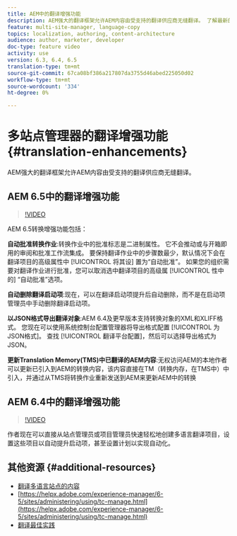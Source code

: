 ```yaml
---
title: AEM中的翻译增强功能
description: AEM强大的翻译框架允许AEM内容由受支持的翻译供应商无缝翻译。 了解最新的增强功能。
feature: multi-site-manager, language-copy
topics: localization, authoring, content-architecture
audience: author, marketer, developer
doc-type: feature video
activity: use
version: 6.3, 6.4, 6.5
translation-type: tm+mt
source-git-commit: 67ca08bf386a217807da3755d46abed225050d02
workflow-type: tm+mt
source-wordcount: '334'
ht-degree: 0%

---
```



# 多站点管理器的翻译增强功能 {#translation-enhancements}

AEM强大的翻译框架允许AEM内容由受支持的翻译供应商无缝翻译。

## AEM 6.5中的翻译增强功能

>[!VIDEO](https://video.tv.adobe.com/v/27405?quality=9&learn=on)

AEM 6.5转换增强功能包括：

**自动批准转换作业**:转换作业中的批准标志是二进制属性。 它不会推动或与开箱即用的审阅和批准工作流集成。 要保持翻译作业中的步骤数最少，默认情况下会在翻译项目的高级属性中 [!UICONTROL 将其设] 置为“自动批准”。 如果您的组织需要对翻译作业进行批准，您可以取消选中翻译项目的高级属 [!UICONTROL 性中的] “自动批准”选项。

**自动删除翻译启动项**:现在，可以在翻译启动项提升后自动删除，而不是在启动项管理员中手动删除翻译启动项。

**以JSON格式导出翻译对象**:AEM 6.4及更早版本支持转换对象的XML和XLIFF格式。 您现在可以使用系统控制台配置管理器将导出格式配置 [!UICONTROL 为JSON格式]。 查找 [!UICONTROL 翻译平台配置]，然后可以选择导出格式为JSON。

**更新Translation Memory(TMS)中已翻译的AEM内容**:无权访问AEM的本地作者可以更新已引入到AEM的转换内容，该内容直接在TM（转换内存，在TMS中）中引入，并通过从TMS将转换作业重新发送到AEM来更新AEM中的转换

## AEM 6.4中的翻译增强功能

>[!VIDEO](https://video.tv.adobe.com/v/21309?quality=9&learn=on)

作者现在可以直接从站点管理员或项目管理员快速轻松地创建多语言翻译项目，设置这些项目以自动提升启动项，甚至设置计划以实现自动化。

## 其他资源 {#additional-resources}

* [翻译多语言站点的内容](https://helpx.adobe.com/experience-manager/6-5/sites/administering/using/translation.html)
* [https://helpx.adobe.com/experience-manager/6-5/sites/administering/using/tc-manage.html](https://helpx.adobe.com/experience-manager/6-5/sites/administering/using/tc-manage.html)
* [翻译最佳实践](https://helpx.adobe.com/experience-manager/6-5/sites/administering/using/tc-bp.html)